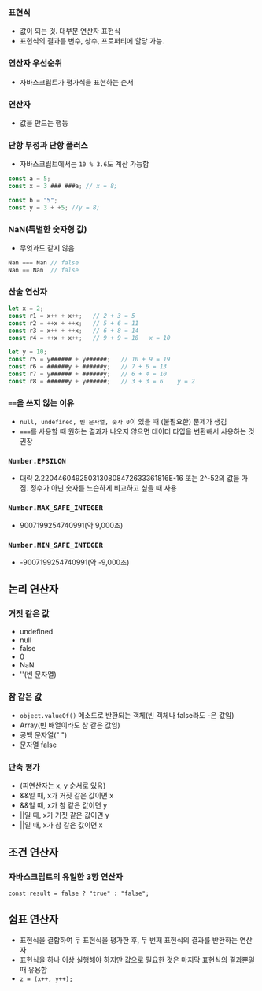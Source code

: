 ### 표현식
- 값이 되는 것. 대부분 연산자 표현식  <br />
- 표현식의 결과를 변수, 상수, 프로퍼티에 할당 가능. <br /> 
### 연산자 우선순위
- 자바스크립트가 평가식을 표현하는 순서  <br />
### 연산자
- 값을 만드는 행동  <br />
### 단항 부정과 단항 플러스  
- 자바스크립트에서는 `10 % 3.6`도 계산 가능함

```js   
const a = 5;
const x = 3 ### ###a; // x = 8;

const b = "5";
const y = 3 + +5; //y = 8;  
```
    
### NaN(특별한 숫자형 값)
- 무엇과도 같지 않음     
    
```js
Nan === Nan // false
Nan == Nan  // false
```
    
### 산술 연산자  
```js
let x = 2;
const r1 = x++ + x++;   // 2 + 3 = 5
const r2 = ++x + ++x;   // 5 + 6 = 11
const r3 = x++ + ++x;   // 6 + 8 = 14
const r4 = ++x + x++;   // 9 + 9 = 18   x = 10

let y = 10;
const r5 = y###### + y######;   // 10 + 9 = 19
const r6 = ######y + ######y;   // 7 + 6 = 13
const r7 = y###### + ######y;   // 6 + 4 = 10
const r8 = ######y + y######;   // 3 + 3 = 6    y = 2
```
### `==`을 쓰지 않는 이유
- `null, undefined, 빈 문자열, 숫자 0`이 있을 때 (불필요한) 문제가 생김
- `===`를 사용할 때 원하는 결과가 나오지 않으면 데이터 타입을 변환해서 사용하는 것 권장
### `Number.EPSILON`
- 대략 2.2204460492503130808472633361816E-16 또는 2^-52의 값을 가짐. 정수가 아닌 숫자를 느슨하게 비교하고 싶을 때 사용
### `Number.MAX_SAFE_INTEGER`
- 9007199254740991(약 9,000조)
### `Number.MIN_SAFE_INTEGER`
- -9007199254740991(약 -9,000조)

## 논리 연산자   
### 거짓 같은 값
- undefined
- null
- false
- 0
- NaN
- ''(빈 문자열)
### 참 같은 값  
- `object.valueOf()` 메소드로 반환되는 객체(빈 객체나 false라도 -은 값임)
- Array(빈 배열이라도 참 같은 값임)
- 공백 문자열(" ")
- 문자열 false

### 단축 평가  
- (피연산자는 x, y 순서로 있음) 
- &&일 때, x가 거짓 같은 값이면 x
- &&일 때, x가 참 같은 값이면 y
- ||일 때, x가 거짓 같은 값이면 y
- ||일 때, x가 참 같은 값이면 x

## 조건 연산자
### 자바스크립트의 유일한 3항 연산자  
`const result = false ? "true" : "false";`  

## 쉼표 연산자
- 표현식을 결합하여 두 표현식을 평가한 후, 두 번째 표현식의 결과를 반환하는 연산자
- 표현식을 하나 이상 실행해야 하지만 값으로 필요한 것은 마지막 표현식의 결과뿐일 때 유용함
- `z = (x++, y++);`  